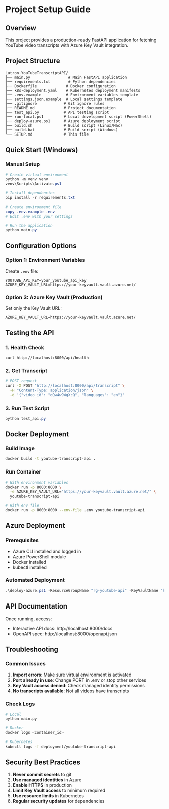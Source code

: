 # Project Setup Guide

## Overview
This project provides a production-ready FastAPI application for fetching YouTube video transcripts with Azure Key Vault integration.

## Project Structure
```
Lutron.YouTubeTranscriptAPI/
├── main.py                 # Main FastAPI application
├── requirements.txt        # Python dependencies
├── Dockerfile             # Docker configuration
├── k8s-deployment.yaml    # Kubernetes deployment manifests
├── .env.example           # Environment variables template
├── settings.json.example  # Local settings template
├── .gitignore            # Git ignore rules
├── README.md             # Project documentation
├── test_api.py           # API testing script
├── run-local.ps1         # Local development script (PowerShell)
├── deploy-azure.ps1      # Azure deployment script
├── build.sh              # Build script (Linux/Mac)
├── build.bat             # Build script (Windows)
└── SETUP.md              # This file
```

## Quick Start (Windows)

### Manual Setup
```powershell
# Create virtual environment
python -m venv venv
venv\Scripts\Activate.ps1

# Install dependencies
pip install -r requirements.txt

# Create environment file
copy .env.example .env
# Edit .env with your settings

# Run the application
python main.py
```

## Configuration Options

### Option 1: Environment Variables
Create `.env` file:
```
YOUTUBE_API_KEY=your_youtube_api_key
AZURE_KEY_VAULT_URL=https://your-keyvault.vault.azure.net/
```

### Option 3: Azure Key Vault (Production)
Set only the Key Vault URL:
```
AZURE_KEY_VAULT_URL=https://your-keyvault.vault.azure.net/
```

## Testing the API

### 1. Health Check
```bash
curl http://localhost:8000/api/health
```

### 2. Get Transcript
```bash
# POST request
curl -X POST "http://localhost:8000/api/transcript" \
  -H "Content-Type: application/json" \
  -d '{"video_id": "dQw4w9WgXcQ", "languages": "en"}'
```

### 3. Run Test Script
```powershell
python test_api.py
```

## Docker Deployment

### Build Image
```bash
docker build -t youtube-transcript-api .
```

### Run Container
```bash
# With environment variables
docker run -p 8000:8000 \
  -e AZURE_KEY_VAULT_URL="https://your-keyvault.vault.azure.net/" \
  youtube-transcript-api

# With env file
docker run -p 8000:8000 --env-file .env youtube-transcript-api
```

## Azure Deployment

### Prerequisites
- Azure CLI installed and logged in
- Azure PowerShell module
- Docker installed
- kubectl installed

### Automated Deployment
```powershell
.\deploy-azure.ps1 -ResourceGroupName "rg-youtube-api" -KeyVaultName "kv-youtube-api" -AcrName "acryoutubeapi" -AksClusterName "aks-youtube-api" -YouTubeApiKey "your_api_key"
```

## API Documentation

Once running, access:
- Interactive API docs: http://localhost:8000/docs
- OpenAPI spec: http://localhost:8000/openapi.json

## Troubleshooting

### Common Issues

1. **Import errors**: Make sure virtual environment is activated
2. **Port already in use**: Change PORT in .env or stop other services
3. **Key Vault access denied**: Check managed identity permissions
4. **No transcripts available**: Not all videos have transcripts

### Check Logs
```bash
# Local
python main.py

# Docker
docker logs <container_id>

# Kubernetes
kubectl logs -f deployment/youtube-transcript-api
```

## Security Best Practices

1. **Never commit secrets** to git
2. **Use managed identities** in Azure
3. **Enable HTTPS** in production
4. **Limit Key Vault access** to minimum required
5. **Use resource limits** in Kubernetes
6. **Regular security updates** for dependencies
